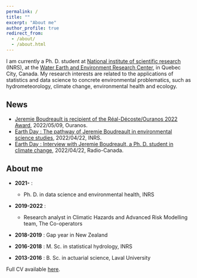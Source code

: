 ```yaml
---
permalink: /
title: ""
excerpt: "About me"
author_profile: true
redirect_from: 
  - /about/
  - /about.html
---
```


I am currently a Ph. D. student at [National institute of scientific research](https://inrs.ca/en/) (INRS), at the [Water Earth and Environment Research Center](https://inrs.ca/en/inrs/research-centres/eau-terre-environnement-research-centre/), in Quebec City, Canada. My research interests are related to the applications of statistics and data science to concrete environmental problematics, such as hydrometeorology, climate change, environmental health and ecology.

News
----------

* [Jeremie Boudreault is recipient of the Réal-Décoste/Ouranos 2022 Award](https://www.ouranos.ca/felicitations-au-recipiendaire-du-prix-real-decoste-2022/), 2022/05/09, Ouranos.
* [Earth Day : The pathway of Jeremie Boudreault in environmental science studies](https://inrs.ca/actualites/ma-recherche-en-serie-la-passion-pour-lenvironnement-de-jeremie-boudreault-de-la-maitrise-au-doctorat/), 2022/04/22, INRS.
* [Earth Day : Interview with Jeremie Boudreault, a Ph. D. student in climate change](https://ici.radio-canada.ca/ohdio/premiere/emissions/place-publique/episodes/622784/rattrapage-du-vendredi-22-avril-2022/8?fbclid=IwAR3RnzZaGAJ6dpHQw4YDKKyxn9wqVtviFJphlqIKjWB8S76jWbW0nJhrA38), 2022/04/22, Radio-Canada.

About me
----------

* **2021-** :
  * Ph. D. in data science and environmental health, INRS

* **2019-2022** : 
  * Research analyst in Climatic Hazards and Advanced Risk Modelling team, The Co-operators

* **2018-2019** :  Gap year in New Zealand

* **2016-2018** :  M. Sc. in statistical hydrology, INRS

* **2013-2016** : B. Sc. in actuarial science, Laval University

Full CV available [here](https://jeremieboudreault.github.io/cv/).